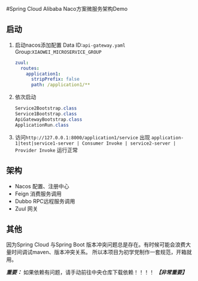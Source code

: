 #Spring Cloud Alibaba Naco方案微服务架构Demo

## 启动
1. 启动nacos添加配置 
Data ID:`api-gateway.yaml` 
Group:`XIAOWEI_MICROSERVICE_GROUP` 
    ```yaml
    zuul:
      routes:
        application1:
          stripPrefix: false
          path: /application1/**
    ```
2. 依次启动 
    ```java
    Service2Bootstrap.class 
    Service1Bootstrap.class 
    ApiGatewayBootstrap.class 
    ApplicationRun.class 
    ```
3. 访问`http://127.0.0.1:8000/application1/service` 
出现
`application-1|test|service1-server | Consumer Invoke | service2-server | Provider Invoke` 
运行正常 

## 架构 

+ Nacos 配置、注册中心
+ Feign 消费服务调用
+ Dubbo RPC远程服务调用
+ Zuul 网关

## 其他 
因为Spring Cloud 与Spring Boot 版本冲突问题总是存在。有时候可能会浪费大量时间调试maven、版本冲突关系。 
所以本项目为初学党制作一套规范，开箱就用。

***重要：*** 如果依赖有问题，请手动前往中央仓库下载依赖！！！！ ***【非常重要】*** 